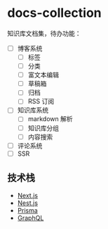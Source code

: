 # docs-collection

知识库文档集，待办功能：

- [ ] 博客系统
  - [ ] 标签
  - [ ] 分类
  - [ ] 富文本编辑
  - [ ] 草稿箱
  - [ ] 归档
  - [ ] RSS 订阅
- [ ] 知识库系统
  - [ ] markdown 解析
  - [ ] 知识库分组
  - [ ] 内容搜索
- [ ] 评论系统
- [ ] SSR

## 技术栈

- [Next.js](https://nextjs.org/)
- [Nest.js](https://nestjs.com/)
- [Prisma](https://www.prisma.io/)
- [GraphQL](https://graphql.org/)
